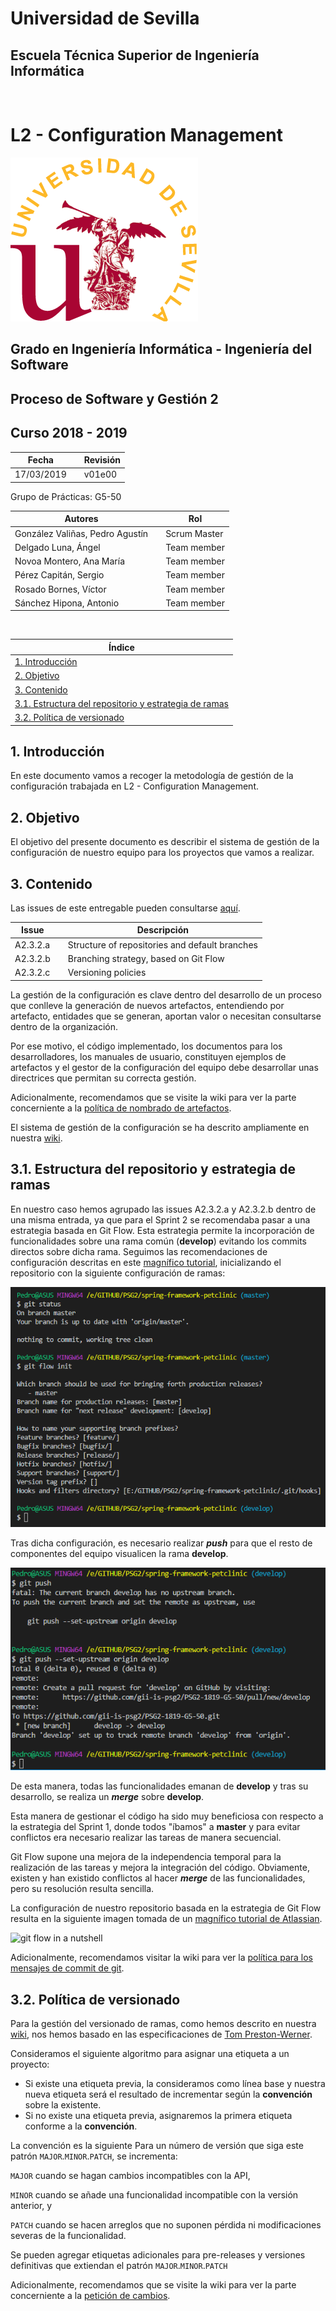 # Universidad de Sevilla
## Escuela Técnica Superior de Ingeniería Informática
&nbsp;
&nbsp;
# L2 - Configuration Management

![logo us](../images/L2-8-image-logo_us_300.gif)

## Grado en Ingeniería Informática - Ingeniería del Software

## Proceso de Software y Gestión 2
## Curso 2018 - 2019

| Fecha     |    |Revisión |
|-----------|----|----------|
|17/03/2019 |    |v01e00|

Grupo de Prácticas: G5-50

| Autores |     | Rol |
|---------|-----|------|
| González Valiñas, Pedro Agustín |  | Scrum Master |
| Delgado Luna, Ángel             |  | Team member |
| Novoa Montero, Ana María        |  | Team member |
| Pérez Capitán, Sergio           |  | Team member |
| Rosado Bornes, Víctor           |  | Team member |
| Sánchez Hipona, Antonio         |  | Team member |

&nbsp;

| Índice |
|--------|
| [1. Introducción](#1-introduccion) |
| [2. Objetivo](#2-objetivo) |
| [3. Contenido](#3-contenido) |
| [3.1. Estructura del repositorio y estrategia de ramas](#31-estructura-del-repositorio-y-estrategia-de-ramas) |
| [3.2. Política de versionado](#32-política-de-versionado) |

## 1. Introducción
En este documento vamos a recoger la metodología de gestión de la configuración trabajada en L2 - Configuration Management.


## 2. Objetivo
El objetivo del presente documento es describir el sistema de gestión de la configuración de nuestro equipo para los proyectos que vamos a realizar.


## 3. Contenido
Las issues de este entregable pueden consultarse [aquí](https://github.com/gii-is-psg2/PSG2-1819-G5-50/issues).


| Issue | |Descripción |
|-------|----|-----------|
| A2.3.2.a | | Structure of repositories and default branches |
| A2.3.2.b | | Branching strategy, based on Git Flow |
| A2.3.2.c | | Versioning policies |

La gestión de la configuración es clave dentro del desarrollo de un proceso que conlleve la generación de nuevos artefactos, entendiendo por artefacto, entidades que se generan, aportan valor o necesitan consultarse dentro de la organización. 

Por ese motivo, el código implementado, los documentos para los desarrolladores, los manuales de usuario, constituyen ejemplos de artefactos y el gestor de la configuración del equipo debe desarrollar unas directrices que permitan su correcta gestión.

Adicionalmente, recomendamos que se visite la wiki para ver la parte concerniente a la [política de nombrado de artefactos](https://github.com/gii-is-psg2/PSG2-1819-G5-50/wiki/Configuration-Management-System#naming-policy-for-artefacts).

El sistema de gestión de la configuración se ha descrito ampliamente en nuestra [wiki](https://github.com/gii-is-psg2/PSG2-1819-G5-50/wiki/Configuration-Management-System).

## 3.1. Estructura del repositorio y estrategia de ramas

En nuestro caso hemos agrupado las issues A2.3.2.a y A2.3.2.b dentro de una misma entrada, ya que para el Sprint 2 se recomendaba pasar a una estrategia basada en Git Flow. Esta estrategia permite la incorporación de funcionalidades sobre una rama común (**develop**) evitando los commits directos sobre dicha rama. 
Seguimos las recomendaciones de configuración descritas en este [magnífico tutorial](https://danielkummer.github.io/git-flow-cheatsheet/), inicializando el repositorio con la siguiente configuración de ramas:

![Git Flow Repo Init](../images/L2-12-image-git_flow_init.PNG)

Tras dicha configuración, es necesario realizar ***push*** para que el resto de componentes del equipo visualicen la rama **develop**.

![Git Flow Repo Init](../images/L2-12-image-git_flow_init_push_develop.PNG)

De esta manera, todas las funcionalidades emanan de **develop** y tras su desarrollo, se realiza un ***merge*** sobre **develop**.

Esta manera de gestionar el código ha sido muy beneficiosa con respecto a la estrategia del Sprint 1, donde todos "íbamos" a **master** y para evitar conflictos era necesario realizar las tareas de manera secuencial.

Git Flow supone una mejora de la independencia temporal para la realización de las tareas y mejora la integración del código. Obviamente, existen y han existido conflictos al hacer ***merge*** de las funcionalidades, pero su resolución resulta sencilla.

La configuración de nuestro repositorio basada en la estrategia de Git Flow resulta en la siguiente imagen tomada de un [magnífico tutorial de Atlassian](https://www.atlassian.com/git/tutorials/comparing-workflows/gitflow-workflow).

![git flow in a nutshell](https://wac-cdn.atlassian.com/dam/jcr:61ccc620-5249-4338-be66-94d563f2843c/05%20(2).svg?cdnVersion=ld)

Adicionalmente, recomendamos visitar la wiki para ver la [política para los mensajes de commit de git](https://github.com/gii-is-psg2/PSG2-1819-G5-50/wiki/Configuration-Management-System#message-policy-for-git-commits).


## 3.2. Política de versionado

Para la gestión del versionado de ramas, como hemos descrito en nuestra [wiki](https://github.com/gii-is-psg2/PSG2-1819-G5-50/wiki/Configuration-Management-System#labels-for-semantic-versioning), nos hemos basado en las especificaciones de [Tom Preston-Werner](https://github.com/mojombo/).

Consideramos el siguiente algoritmo para asignar una etiqueta a un proyecto:
- Si existe una etiqueta previa, la consideramos como línea base y nuestra nueva etiqueta será el resultado de incrementar según la **convención** sobre la existente.
- Si no existe una etiqueta previa, asignaremos la primera etiqueta conforme a la **convención**.

La convención es la siguiente
Para un número de versión que siga este patrón `MAJOR`.`MINOR`.`PATCH`, se incrementa:

`MAJOR` cuando se hagan cambios incompatibles con la API,

`MINOR` cuando se añade una funcionalidad incompatible con la versión anterior, y

`PATCH` cuando se hacen arreglos que no suponen pérdida ni modificaciones severas de la funcionalidad.

Se pueden agregar etiquetas adicionales para pre-releases y versiones definitivas que extiendan el patrón `MAJOR`.`MINOR`.`PATCH`


Adicionalmente, recomendamos que se visite la wiki para ver la parte concerniente a la [petición de cambios](https://github.com/gii-is-psg2/PSG2-1819-G5-50/wiki/Configuration-Management-System#change-management).


